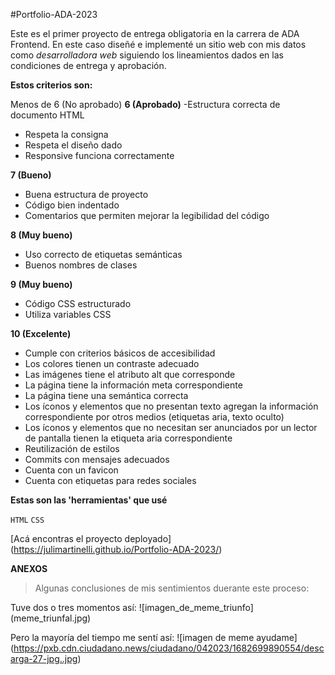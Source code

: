 #Portfolio-ADA-2023

Este es el primer proyecto de entrega obligatoria en la carrera de ADA Frontend. En este caso diseñé e implementé un sitio web con mis datos como *desarrolladora web* siguiendo los lineamientos dados en las condiciones de entrega y aprobación.

**Estos criterios son:**

Menos de 6 (No aprobado)
**6 (Aprobado)**
-Estructura correcta de documento HTML
- Respeta la consigna
- Respeta el diseño dado
- Responsive funciona correctamente

**7 (Bueno)**
- Buena estructura de proyecto
- Código bien indentado
- Comentarios que permiten mejorar la legibilidad del código

**8 (Muy bueno)**
- Uso correcto de etiquetas semánticas
- Buenos nombres de clases

**9 (Muy bueno)**
- Código CSS estructurado
- Utiliza variables CSS

**10 (Excelente)**
- Cumple con criterios básicos de accesibilidad
- Los colores tienen un contraste adecuado
- Las imágenes tiene el atributo alt que corresponde
- La página tiene la información meta correspondiente
- La página tiene una semántica correcta
- Los íconos y elementos que no presentan texto agregan la información correspondiente por otros medios (etiquetas aria, texto oculto)
- Los íconos y elementos que no necesitan ser anunciados por un lector de pantalla tienen la etiqueta aria correspondiente
- Reutilización de estilos
- Commits con mensajes adecuados
- Cuenta con un favicon
- Cuenta con etiquetas para redes sociales 

**Estas son las 'herramientas' que usé**

```HTML```
```CSS```

[Acá encontras el proyecto deployado] (https://julimartinelli.github.io/Portfolio-ADA-2023/)

**ANEXOS**
> Algunas conclusiones de mis sentimientos duerante este proceso:

Tuve dos o tres momentos así:
![imagen_de_meme_triunfo] (meme_triunfal.jpg)


Pero la mayoría del tiempo me sentí así:
![imagen de meme ayudame] (https://pxb.cdn.ciudadano.news/ciudadano/042023/1682699890554/descarga-27-jpg..jpg)
